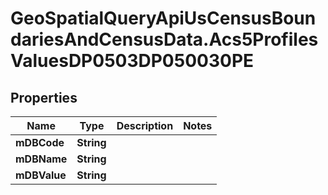 # GeoSpatialQueryApiUsCensusBoundariesAndCensusData.Acs5ProfilesValuesDP0503DP050030PE

## Properties

Name | Type | Description | Notes
------------ | ------------- | ------------- | -------------
**mDBCode** | **String** |  | 
**mDBName** | **String** |  | 
**mDBValue** | **String** |  | 



